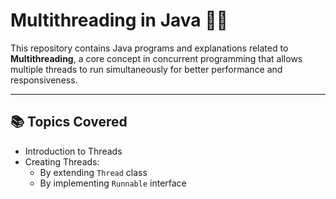 # Multithreading in Java 🧵🚀

This repository contains Java programs and explanations related to **Multithreading**, a core concept in concurrent programming that allows multiple threads to run simultaneously for better performance and responsiveness.

---

## 📚 Topics Covered

- Introduction to Threads
- Creating Threads:
  - By extending `Thread` class
  - By implementing `Runnable` interface
